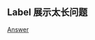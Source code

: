 
## Label 展示太长问题

[Answer](https://matplotlib.org/stable/gallery/axes_grid1/make_room_for_ylabel_using_axesgrid.html ":)")

